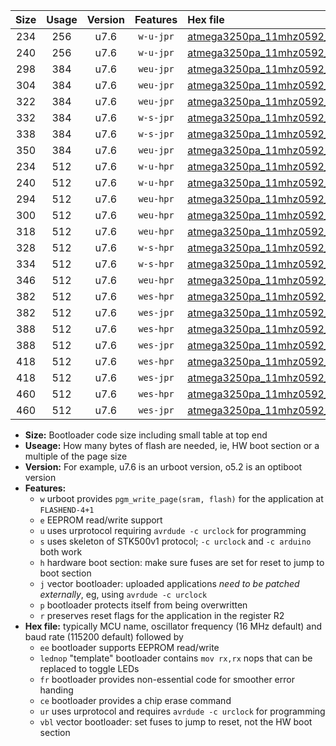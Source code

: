 |Size|Usage|Version|Features|Hex file|
|:-:|:-:|:-:|:-:|:--|
|234|256|u7.6|`w-u-jpr`|[atmega3250pa_11mhz0592_57600bps_ur_vbl.hex](https://raw.githubusercontent.com/stefanrueger/urboot/main/atmega3250pa_11mhz0592_57600bps_ur_vbl.hex)|
|240|256|u7.6|`w-u-jpr`|[atmega3250pa_11mhz0592_57600bps_lednop_ur_vbl.hex](https://raw.githubusercontent.com/stefanrueger/urboot/main/atmega3250pa_11mhz0592_57600bps_lednop_ur_vbl.hex)|
|298|384|u7.6|`weu-jpr`|[atmega3250pa_11mhz0592_57600bps_ee_ur_vbl.hex](https://raw.githubusercontent.com/stefanrueger/urboot/main/atmega3250pa_11mhz0592_57600bps_ee_ur_vbl.hex)|
|304|384|u7.6|`weu-jpr`|[atmega3250pa_11mhz0592_57600bps_ee_lednop_ur_vbl.hex](https://raw.githubusercontent.com/stefanrueger/urboot/main/atmega3250pa_11mhz0592_57600bps_ee_lednop_ur_vbl.hex)|
|322|384|u7.6|`weu-jpr`|[atmega3250pa_11mhz0592_57600bps_ee_lednop_fr_ur_vbl.hex](https://raw.githubusercontent.com/stefanrueger/urboot/main/atmega3250pa_11mhz0592_57600bps_ee_lednop_fr_ur_vbl.hex)|
|332|384|u7.6|`w-s-jpr`|[atmega3250pa_11mhz0592_57600bps_vbl.hex](https://raw.githubusercontent.com/stefanrueger/urboot/main/atmega3250pa_11mhz0592_57600bps_vbl.hex)|
|338|384|u7.6|`w-s-jpr`|[atmega3250pa_11mhz0592_57600bps_lednop_vbl.hex](https://raw.githubusercontent.com/stefanrueger/urboot/main/atmega3250pa_11mhz0592_57600bps_lednop_vbl.hex)|
|350|384|u7.6|`weu-jpr`|[atmega3250pa_11mhz0592_57600bps_ee_lednop_fr_ce_ur_vbl.hex](https://raw.githubusercontent.com/stefanrueger/urboot/main/atmega3250pa_11mhz0592_57600bps_ee_lednop_fr_ce_ur_vbl.hex)|
|234|512|u7.6|`w-u-hpr`|[atmega3250pa_11mhz0592_57600bps_ur.hex](https://raw.githubusercontent.com/stefanrueger/urboot/main/atmega3250pa_11mhz0592_57600bps_ur.hex)|
|240|512|u7.6|`w-u-hpr`|[atmega3250pa_11mhz0592_57600bps_lednop_ur.hex](https://raw.githubusercontent.com/stefanrueger/urboot/main/atmega3250pa_11mhz0592_57600bps_lednop_ur.hex)|
|294|512|u7.6|`weu-hpr`|[atmega3250pa_11mhz0592_57600bps_ee_ur.hex](https://raw.githubusercontent.com/stefanrueger/urboot/main/atmega3250pa_11mhz0592_57600bps_ee_ur.hex)|
|300|512|u7.6|`weu-hpr`|[atmega3250pa_11mhz0592_57600bps_ee_lednop_ur.hex](https://raw.githubusercontent.com/stefanrueger/urboot/main/atmega3250pa_11mhz0592_57600bps_ee_lednop_ur.hex)|
|318|512|u7.6|`weu-hpr`|[atmega3250pa_11mhz0592_57600bps_ee_lednop_fr_ur.hex](https://raw.githubusercontent.com/stefanrueger/urboot/main/atmega3250pa_11mhz0592_57600bps_ee_lednop_fr_ur.hex)|
|328|512|u7.6|`w-s-hpr`|[atmega3250pa_11mhz0592_57600bps.hex](https://raw.githubusercontent.com/stefanrueger/urboot/main/atmega3250pa_11mhz0592_57600bps.hex)|
|334|512|u7.6|`w-s-hpr`|[atmega3250pa_11mhz0592_57600bps_lednop.hex](https://raw.githubusercontent.com/stefanrueger/urboot/main/atmega3250pa_11mhz0592_57600bps_lednop.hex)|
|346|512|u7.6|`weu-hpr`|[atmega3250pa_11mhz0592_57600bps_ee_lednop_fr_ce_ur.hex](https://raw.githubusercontent.com/stefanrueger/urboot/main/atmega3250pa_11mhz0592_57600bps_ee_lednop_fr_ce_ur.hex)|
|382|512|u7.6|`wes-hpr`|[atmega3250pa_11mhz0592_57600bps_ee.hex](https://raw.githubusercontent.com/stefanrueger/urboot/main/atmega3250pa_11mhz0592_57600bps_ee.hex)|
|382|512|u7.6|`wes-jpr`|[atmega3250pa_11mhz0592_57600bps_ee_vbl.hex](https://raw.githubusercontent.com/stefanrueger/urboot/main/atmega3250pa_11mhz0592_57600bps_ee_vbl.hex)|
|388|512|u7.6|`wes-hpr`|[atmega3250pa_11mhz0592_57600bps_ee_lednop.hex](https://raw.githubusercontent.com/stefanrueger/urboot/main/atmega3250pa_11mhz0592_57600bps_ee_lednop.hex)|
|388|512|u7.6|`wes-jpr`|[atmega3250pa_11mhz0592_57600bps_ee_lednop_vbl.hex](https://raw.githubusercontent.com/stefanrueger/urboot/main/atmega3250pa_11mhz0592_57600bps_ee_lednop_vbl.hex)|
|418|512|u7.6|`wes-hpr`|[atmega3250pa_11mhz0592_57600bps_ee_lednop_fr.hex](https://raw.githubusercontent.com/stefanrueger/urboot/main/atmega3250pa_11mhz0592_57600bps_ee_lednop_fr.hex)|
|418|512|u7.6|`wes-jpr`|[atmega3250pa_11mhz0592_57600bps_ee_lednop_fr_vbl.hex](https://raw.githubusercontent.com/stefanrueger/urboot/main/atmega3250pa_11mhz0592_57600bps_ee_lednop_fr_vbl.hex)|
|460|512|u7.6|`wes-hpr`|[atmega3250pa_11mhz0592_57600bps_ee_lednop_fr_ce.hex](https://raw.githubusercontent.com/stefanrueger/urboot/main/atmega3250pa_11mhz0592_57600bps_ee_lednop_fr_ce.hex)|
|460|512|u7.6|`wes-jpr`|[atmega3250pa_11mhz0592_57600bps_ee_lednop_fr_ce_vbl.hex](https://raw.githubusercontent.com/stefanrueger/urboot/main/atmega3250pa_11mhz0592_57600bps_ee_lednop_fr_ce_vbl.hex)|

- **Size:** Bootloader code size including small table at top end
- **Useage:** How many bytes of flash are needed, ie, HW boot section or a multiple of the page size
- **Version:** For example, u7.6 is an urboot version, o5.2 is an optiboot version
- **Features:**
  + `w` urboot provides `pgm_write_page(sram, flash)` for the application at `FLASHEND-4+1`
  + `e` EEPROM read/write support
  + `u` uses urprotocol requiring `avrdude -c urclock` for programming
  + `s` uses skeleton of STK500v1 protocol; `-c urclock` and `-c arduino` both work
  + `h` hardware boot section: make sure fuses are set for reset to jump to boot section
  + `j` vector bootloader: uploaded applications *need to be patched externally*, eg, using `avrdude -c urclock`
  + `p` bootloader protects itself from being overwritten
  + `r` preserves reset flags for the application in the register R2
- **Hex file:** typically MCU name, oscillator frequency (16 MHz default) and baud rate (115200 default) followed by
  + `ee` bootloader supports EEPROM read/write
  + `lednop` "template" bootloader contains `mov rx,rx` nops that can be replaced to toggle LEDs
  + `fr` bootloader provides non-essential code for smoother error handing
  + `ce` bootloader provides a chip erase command
  + `ur` uses urprotocol and requires `avrdude -c urclock` for programming
  + `vbl` vector bootloader: set fuses to jump to reset, not the HW boot section
